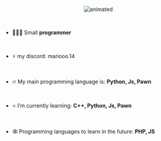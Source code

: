 <p align="center">
  <img src="https://pin.it/1FxCAtK" alt="animated" />
</p>

&nbsp;

- 👨🏻‍💻 Small **programmer**

&nbsp;

- ⚡ my discord: mariooo.14

&nbsp;

- 🔥 My main programming language is: **Python, Js, Pawn**

&nbsp;

- ⭐️ I’m currently learning: **C++, Python, Js, Pawn**

&nbsp;

- 🕸 Programming languages to learn in the future: **PHP, JS**
</p>
